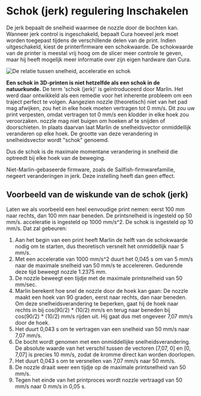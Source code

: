Schok (jerk) regulering Inschakelen
====
De jerk bepaalt de snelheid waarmee de nozzle door de bochten kan. Wanneer jerk control is ingeschakeld, bepaalt Cura hoeveel jerk moet worden toegepast tijdens de verschillende delen van de print. Indien uitgeschakeld, kiest de printerfirmware een schokwaarde. De schokwaarde van de printer is meestal vrij hoog om de slicer meer controle te geven, maar hij heeft mogelijk meer informatie over zijn eigen hardware dan Cura.

![De relatie tussen snelheid, acceleratie en schok](../../../articles/images/velocity_acceleration_jerk.svg)

**Een schok in 3D-printen is niet hetzelfde als een schok in de natuurkunde.** De term 'schok (jerk)' is geïntroduceerd door Marlin. Het werd daar ontwikkeld als een remedie voor het inherente probleem om een ​​traject perfect te volgen. Aangezien nozzle (theoretisch) niet van het pad mag afwijken, zou het in elke hoek moeten vertragen tot 0 mm/s. Dit zou uw print verpesten, omdat vertragen tot 0 mm/s een klodder in elke hoek zou veroorzaken. nozzle mag niet buigen om hoeken af ​​te snijden of doorschieten. In plaats daarvan laat Marlin de snelheidsvector onmiddellijk veranderen op elke hoek. De grootte van deze verandering in snelheidsvector wordt "schok" genoemd.

Dus de schok is de maximale momentane verandering in snelheid die optreedt bij elke hoek van de beweging.

Niet-Marlin-gebaseerde firmware, zoals de Sailfish-firmwarefamilie, negeert veranderingen in jerk. Deze instelling heeft dan geen effect.

Voorbeeld van de wiskunde van de schok (jerk)
----
Laten we als voorbeeld een heel eenvoudige print nemen: eerst 100 mm naar rechts, dan 100 mm naar beneden. De printsnelheid is ingesteld op 50 mm/s. acceleratie is ingesteld op 1000 mm/s^2. De schok is ingesteld op 10 mm/s. Dat zal gebeuren:
1. Aan het begin van een print heeft Marlin de helft van de schokwaarde nodig om te starten, dus theoretisch versnelt het onmiddellijk naar 5 mm/s.
2. Met een acceleratie van 1000 mm/s^2 duurt het 0,045 s om van 5 mm/s naar de maximale snelheid van 50 mm/s te accelereren. Gedurende deze tijd beweegt nozzle 1.2375 mm.
3. De nozzle beweegt een tijdje met de maximale printsnelheid van 50 mm/sec.
4. Marlin berekent hoe snel de nozzle door de hoek kan gaan: De nozzle maakt een hoek van 90 graden, eerst naar rechts, dan naar beneden. Om deze snelheidsverandering te beperken, gaat hij de hoek naar rechts in bij cos(90/2) * (10/2) mm/s en terug naar beneden bij cos(90/2) * (10/2) mm/s rijden uit. Hij gaat dus met ongeveer 7,07 mm/s door de hoek.
5. Het duurt 0,043 s om te vertragen van een snelheid van 50 mm/s naar 7,07 mm/s.
6. De bocht wordt genomen met een onmiddellijke snelheidsverandering. De absolute waarde van het verschil tussen de vectoren [7,07, 0] en [0, 7,07] is precies 10 mm/s, zodat de kromme direct kan worden doorlopen.
7. Het duurt 0,043 s om te versnellen van 7,07 mm/s naar 50 mm/s.
8. De nozzle draait weer een tijdje op de maximale printsnelheid van 50 mm/s.
9. Tegen het einde van het printproces wordt nozzle vertraagd van 50 mm/s naar 0 mm/s in 0,05 s.